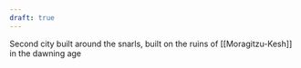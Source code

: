 ```yaml
---
draft: true
---
```

Second city built around the snarls, built on the ruins of [[Moragitzu-Kesh]] in the dawning age
